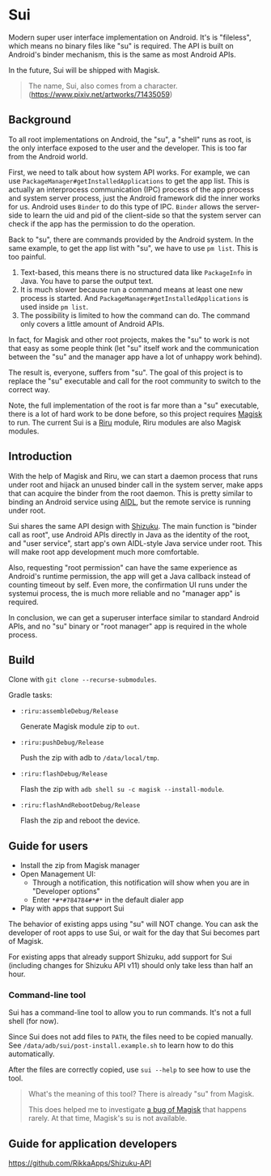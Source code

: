 # Sui

Modern super user interface implementation on Android. It's is "fileless", which means no binary files like "su" is required. The API is built on Android's binder mechanism, this is the same as most Android APIs.

In the future, Sui will be shipped with Magisk.

> The name, Sui, also comes from a character. (<https://www.pixiv.net/artworks/71435059>)

## Background

To all root implementations on Android, the "su", a "shell" runs as root, is the only interface exposed to the user and the developer. This is too far from the Android world.

First, we need to talk about how system API works. For example, we can use `PackageManager#getInstalledApplications` to get the app list. This is actually an interprocess communication (IPC) process of the app process and system server process, just the Android framework did the inner works for us. Android uses `Binder` to do this type of IPC. `Binder` allows the server-side to learn the uid and pid of the client-side so that the system server can check if the app has the permission to do the operation.

Back to "su", there are commands provided by the Android system. In the same example, to get the app list with "su", we have to use `pm list`. This is too painful.

1. Text-based, this means there is no structured data like `PackageInfo` in Java. You have to parse the output text.
2. It is much slower because run a command means at least one new process is started. And `PackageManager#getInstalledApplications` is used inside `pm list`.
3. The possibility is limited to how the command can do. The command only covers a little amount of Android APIs.

In fact, for Magisk and other root projects, makes the "su" to work is not that easy as some people think (let "su" itself work and the communication between the "su" and the manager app have a lot of unhappy work behind).

The result is, everyone, suffers from "su". The goal of this project is to replace the "su" executable and call for the root community to switch to the correct way.

Note, the full implementation of the root is far more than a "su" executable, there is a lot of hard work to be done before, so this project requires [Magisk](https://github.com/topjohnwu/Magisk/) to run. The current Sui is a [Riru](https://github.com/RikkaApps/Riru) module, Riru modules are also Magisk modules.

## Introduction

With the help of Magisk and Riru, we can start a daemon process that runs under root and hijack an unused binder call in the system server, make apps that can acquire the binder from the root daemon. This is pretty similar to binding an Android service using [AIDL](https://developer.android.com/guide/components/aidl), but the remote service is running under root.

Sui shares the same API design with [Shizuku](https://github.com/RikkaApps/Shizuku). The main function is "binder call as root", use Android APIs directly in Java as the identity of the root, and "user service", start app's own AIDL-style Java service under root. This will make root app development much more comfortable.

Also, requesting "root permission" can have the same experience as Android's runtime permission, the app will get a Java callback instead of counting timeout by self. Even more, the confirmation UI runs under the systemui process, the is much more reliable and no "manager app" is required.

In conclusion, we can get a superuser interface similar to standard Android APIs, and no "su" binary or "root manager" app is required in the whole process.

## Build

Clone with `git clone --recurse-submodules`.

Gradle tasks:

* `:riru:assembleDebug/Release`
   
   Generate Magisk module zip to `out`.

* `:riru:pushDebug/Release`
   
   Push the zip with adb to `/data/local/tmp`.

* `:riru:flashDebug/Release`
   
   Flash the zip with `adb shell su -c magisk --install-module`.

* `:riru:flashAndRebootDebug/Release`

   Flash the zip and reboot the device.

## Guide for users

* Install the zip from Magisk manager
* Open Management UI:
  - Through a notification, this notification will show when you are in "Developer options"
  - Enter `*#*#784784#*#*` in the default dialer app
* Play with apps that support Sui

The behavior of existing apps using "su" will NOT change. You can ask the developer of root apps to use Sui, or wait for the day that Sui becomes part of Magisk.

For existing apps that already support Shizuku, add support for Sui (including changes for Shizuku API v11) should only take less than half an hour.

### Command-line tool

Sui has a command-line tool to allow you to run commands. It's not a full shell (for now).

Since Sui does not add files to `PATH`, the files need to be copied manually. See `/data/adb/sui/post-install.example.sh` to learn how to do this automatically.

After the files are correctly copied, use `sui --help` to see how to use the tool.

> What's the meaning of this tool? There is already "su" from Magisk.
> 
> This does helped me to investigate [a bug of Magisk](https://github.com/topjohnwu/Magisk/issues/3976) that happens rarely. At that time, Magisk's su is not available. 

## Guide for application developers

https://github.com/RikkaApps/Shizuku-API